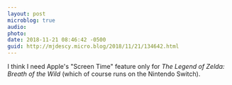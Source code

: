 ```yaml
---
layout: post
microblog: true
audio: 
photo: 
date: 2018-11-21 08:46:42 -0500
guid: http://mjdescy.micro.blog/2018/11/21/134642.html
---
```

I think I need Apple's "Screen Time" feature only for _The Legend of Zelda: Breath of the Wild_ (which of course runs on the Nintendo Switch).
